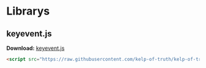 # Librarys

## keyevent.js
**Download:** [keyevent.js](./keyevent.js)
```html
<script src="https://raw.githubusercontent.com/kelp-of-truth/kelp-of-truth/main/librarys/key-event.js"></script>
```
